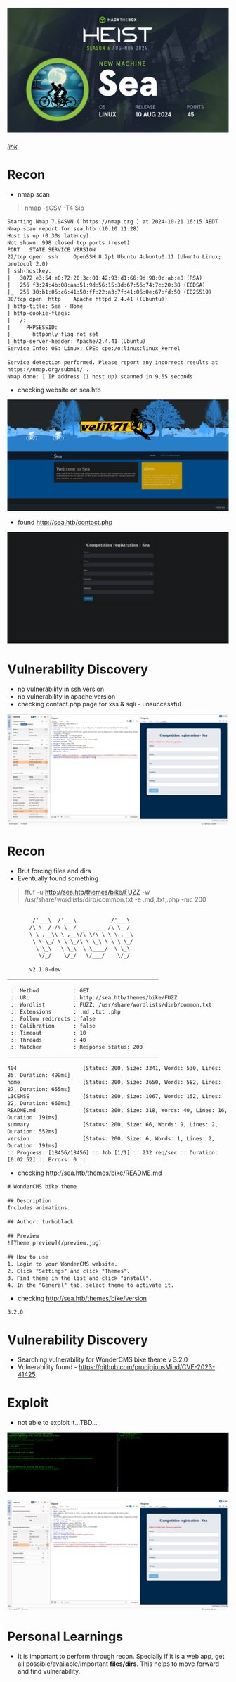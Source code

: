 ![](banner.png)
###### [link](https://app.hackthebox.com/machines/Sea)

# Recon

- nmap scan

> nmap -sCSV -T4 $ip
```
Starting Nmap 7.94SVN ( https://nmap.org ) at 2024-10-21 16:15 AEDT
Nmap scan report for sea.htb (10.10.11.28)
Host is up (0.30s latency).
Not shown: 998 closed tcp ports (reset)
PORT   STATE SERVICE VERSION
22/tcp open  ssh     OpenSSH 8.2p1 Ubuntu 4ubuntu0.11 (Ubuntu Linux; protocol 2.0)
| ssh-hostkey: 
|   3072 e3:54:e0:72:20:3c:01:42:93:d1:66:9d:90:0c:ab:e8 (RSA)
|   256 f3:24:4b:08:aa:51:9d:56:15:3d:67:56:74:7c:20:38 (ECDSA)
|_  256 30:b1:05:c6:41:50:ff:22:a3:7f:41:06:0e:67:fd:50 (ED25519)
80/tcp open  http    Apache httpd 2.4.41 ((Ubuntu))
|_http-title: Sea - Home
| http-cookie-flags: 
|   /: 
|     PHPSESSID: 
|_      httponly flag not set
|_http-server-header: Apache/2.4.41 (Ubuntu)
Service Info: OS: Linux; CPE: cpe:/o:linux:linux_kernel

Service detection performed. Please report any incorrect results at https://nmap.org/submit/ .
Nmap done: 1 IP address (1 host up) scanned in 9.55 seconds
```

- checking website on sea.htb

![](Pasted%20image%2020241021172556.png)

- found http://sea.htb/contact.php

![](Pasted%20image%2020241021172620.png)

# Vulnerability Discovery

- no vulnerability in ssh version
- no vulnerability in apache version
- checking contact.php page for xss & sqli - unsuccessful

![](Pasted%20image%2020241021172808.png)

# Recon 

- Brut forcing files and dirs
- Eventually found something

> ffuf -u http://sea.htb/themes/bike/FUZZ -w /usr/share/wordlists/dirb/common.txt -e .md,.txt,.php -mc 200

```

        /'___\  /'___\           /'___\       
       /\ \__/ /\ \__/  __  __  /\ \__/       
       \ \ ,__\\ \ ,__\/\ \/\ \ \ \ ,__\      
        \ \ \_/ \ \ \_/\ \ \_\ \ \ \ \_/      
         \ \_\   \ \_\  \ \____/  \ \_\       
          \/_/    \/_/   \/___/    \/_/       

       v2.1.0-dev
________________________________________________

 :: Method           : GET
 :: URL              : http://sea.htb/themes/bike/FUZZ
 :: Wordlist         : FUZZ: /usr/share/wordlists/dirb/common.txt
 :: Extensions       : .md .txt .php 
 :: Follow redirects : false
 :: Calibration      : false
 :: Timeout          : 10
 :: Threads          : 40
 :: Matcher          : Response status: 200
________________________________________________

404                     [Status: 200, Size: 3341, Words: 530, Lines: 85, Duration: 499ms]
home                    [Status: 200, Size: 3650, Words: 582, Lines: 87, Duration: 655ms]
LICENSE                 [Status: 200, Size: 1067, Words: 152, Lines: 22, Duration: 660ms]
README.md               [Status: 200, Size: 318, Words: 40, Lines: 16, Duration: 191ms]
summary                 [Status: 200, Size: 66, Words: 9, Lines: 2, Duration: 552ms]
version                 [Status: 200, Size: 6, Words: 1, Lines: 2, Duration: 191ms]
:: Progress: [18456/18456] :: Job [1/1] :: 232 req/sec :: Duration: [0:02:52] :: Errors: 0 ::
```

- checking  http://sea.htb/themes/bike/README.md

```
# WonderCMS bike theme

## Description
Includes animations.

## Author: turboblack

## Preview
![Theme preview](/preview.jpg)

## How to use
1. Login to your WonderCMS website.
2. Click "Settings" and click "Themes".
3. Find theme in the list and click "install".
4. In the "General" tab, select theme to activate it.
```

- checking http://sea.htb/themes/bike/version

```
3.2.0
```

# Vulnerability Discovery

- Searching vulnerability for WonderCMS bike theme v 3.2.0 
- Vulnerability found - https://github.com/prodigiousMind/CVE-2023-41425

# Exploit

- not able to exploit it...TBD...

![](Pasted%20image%2020241021181807.png)

![](Pasted%20image%2020241021181729.png)


# Personal Learnings

- It is important to perform through recon. Specially if it is a web app, get all possible/available/important **files/dirs**. This helps to move forward and find vulnerability.
